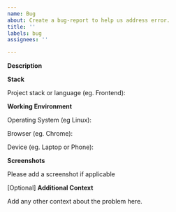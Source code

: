 ```yaml
---
name: Bug
about: Create a bug-report to help us address error.
title: ''
labels: bug
assignees: ''

---
```


**Description**

<!--A clear and concise description of what the bug is.-->

**Stack**

Project stack or language (eg. Frontend):

**Working Environment**

Operating System (eg Linux):

Browser (eg. Chrome):

Device (eg. Laptop or Phone):

**Screenshots**

Please add a screenshot if applicable

[Optional] **Additional Context**

Add any other context about the problem here.



